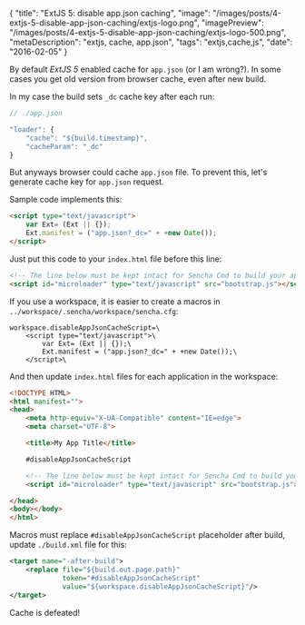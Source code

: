 {
    "title": "ExtJS 5: disable app.json caching",
    "image": "/images/posts/4-extjs-5-disable-app-json-caching/extjs-logo.png",
    "imagePreview": "/images/posts/4-extjs-5-disable-app-json-caching/extjs-logo-500.png",
    "metaDescription": "extjs, cache, app.json",
    "tags": "extjs,cache,js",
    "date": "2016-02-05"
}

<!-- preview -->

By default _ExtJS 5_ enabled cache for `app.json` (or I am wrong?).
In some cases you get old version from browser cache, even after new build.

<!-- /preview -->

In my case the build sets `_dc` cache key after each run:
  
``` javascript
// ./app.json

"loader": {
    "cache": "${build.timestamp}",
    "cacheParam": "_dc"
}
```
  
But anyways browser could cache `app.json` file.
To prevent this, let's generate cache key for `app.json` request.

Sample code implements this:

``` html
<script type="text/javascript">
    var Ext= (Ext || {});
    Ext.manifest = ("app.json?_dc=" + +new Date());
</script>
```

Just put this code to your `index.html` file before this line:

``` html
<!-- The line below must be kept intact for Sencha Cmd to build your application -->
<script id="microloader" type="text/javascript" src="bootstrap.js"></script>
```

If you use a workspace, it is easier to create a macros in `../workspace/.sencha/workspace/sencha.cfg`:

```
workspace.disableAppJsonCacheScript=\
    <script type="text/javascript">\
        var Ext= (Ext || {});\
        Ext.manifest = ("app.json?_dc=" + +new Date());\
    </script>\
```

And then update `index.html` files for each application in the workspace:

``` html
<!DOCTYPE HTML>
<html manifest="">
<head>
    <meta http-equiv="X-UA-Compatible" content="IE=edge">
    <meta charset="UTF-8">

    <title>My App Title</title>

    #disableAppJsonCacheScript

    <!-- The line below must be kept intact for Sencha Cmd to build your application -->
    <script id="microloader" type="text/javascript" src="bootstrap.js"></script>

</head>
<body></body>
</html>
```

Macros must replace `#disableAppJsonCacheScript` placeholder after build, update `./build.xml` file for this:

``` xml
<target name="-after-build">
    <replace file="${build.out.page.path}"
             token="#disableAppJsonCacheScript"
             value="${workspace.disableAppJsonCacheScript}"/>
</target>
```

Cache is defeated!
